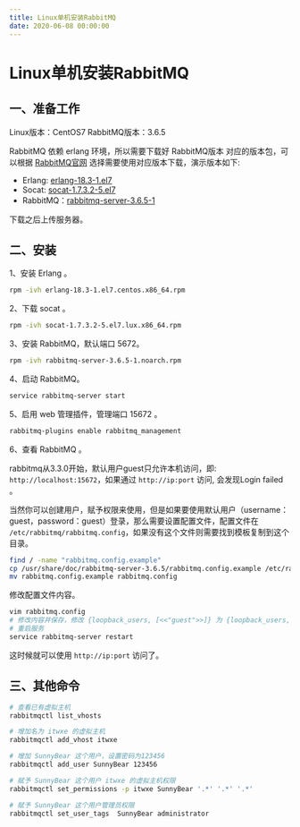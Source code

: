 ```yaml
---
title: Linux单机安装RabbitMQ
date: 2020-06-08 00:00:00
---
```


# Linux单机安装RabbitMQ

## 一、准备工作

Linux版本：CentOS7
RabbitMQ版本：3.6.5

RabbitMQ 依赖 erlang 环境，所以需要下载好 RabbitMQ版本 对应的版本包，可以根据 [RabbitMQ官网](https://www.rabbitmq.com/) 选择需要使用对应版本下载，演示版本如下:

- Erlang: [erlang-18.3-1.el7](http://www.rabbitmq.com/releases/erlang/erlang-18.3-1.el7.centos.x86_64.rpm)
- Socat: [socat-1.7.3.2-5.el7](http://repo.iotti.biz/CentOS/7/x86_64/socat-1.7.3.2-5.el7.lux.x86_64.rpm)
- RabbitMQ：[rabbitmq-server-3.6.5-1](http://www.rabbitmq.com/releases/rabbitmq-server/v3.6.5/rabbitmq-server-3.6.5-1.noarch.rpm)

下载之后上传服务器。

## 二、安装

1、安装 Erlang 。

```bash
rpm -ivh erlang-18.3-1.el7.centos.x86_64.rpm
```

2、下载 socat 。

```bash
rpm -ivh socat-1.7.3.2-5.el7.lux.x86_64.rpm
```

3、安装 RabbitMQ，默认端口 5672。

```bash
rpm -ivh rabbitmq-server-3.6.5-1.noarch.rpm
```

4、启动 RabbitMQ。

```bash
service rabbitmq-server start
```

5、启用 web 管理插件，管理端口 15672 。

```bash
rabbitmq-plugins enable rabbitmq_management
```

6、查看 RabbitMQ 。

rabbitmq从3.3.0开始，默认用户guest只允许本机访问，即: `http://localhost:15672`，如果通过 `http://ip:port` 访问, 会发现Login failed 。

当然你可以创建用户，赋予权限来使用，但是如果要使用默认用户（username：guest，password：guest）登录，那么需要设置配置文件，配置文件在 `/etc/rabbitmq/rabbitmq.config`，如果没有这个文件则需要找到模板复制到这个目录。

```bash
find / -name "rabbitmq.config.example"
cp /usr/share/doc/rabbitmq-server-3.6.5/rabbitmq.config.example /etc/rabbitmq/
mv rabbitmq.config.example rabbitmq.config
```

修改配置文件内容。

```bash
vim rabbitmq.config
# 修改内容并保存，修改 {loopback_users, [<<"guest">>]} 为 {loopback_users, []}
# 重启服务
service rabbitmq-server restart
```

这时候就可以使用 `http://ip:port` 访问了。

## 三、其他命令

```bash
# 查看已有虚拟主机
rabbitmqctl list_vhosts

# 增加名为 itwxe 的虚拟主机
rabbitmqctl add_vhost itwxe

# 增加 SunnyBear 这个用户，设置密码为123456
rabbitmqctl add_user SunnyBear 123456

# 赋予 SunnyBear 这个用户 itwxe 的虚拟主机权限
rabbitmqctl set_permissions -p itwxe SunnyBear '.*' '.*' '.*'

# 赋予 SunnyBear 这个用户管理员权限
rabbitmqctl set_user_tags  SunnyBear administrator
```